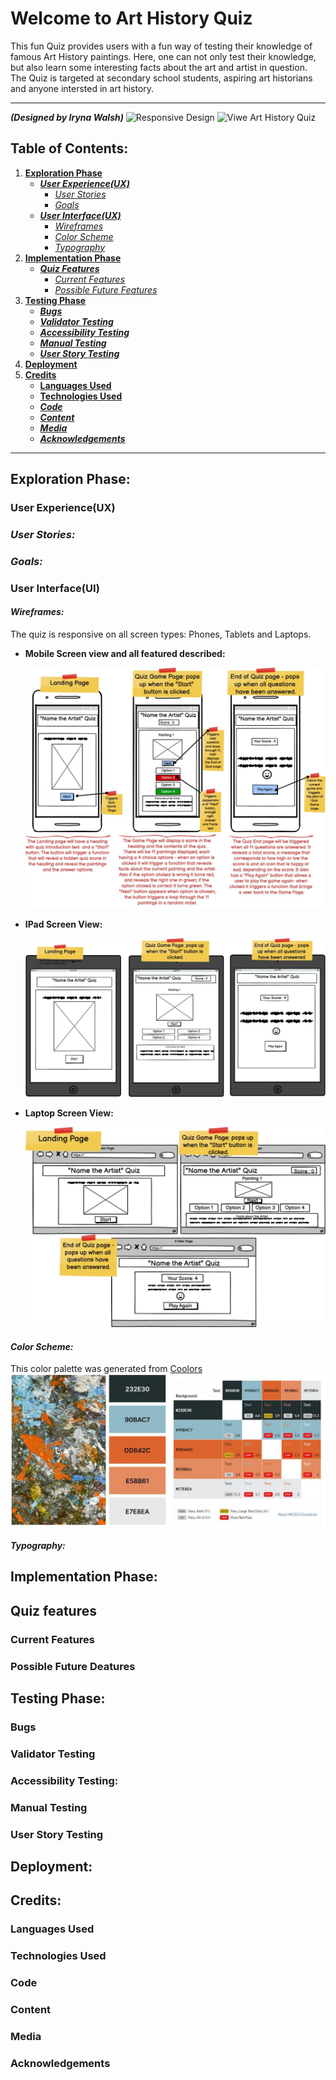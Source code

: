 # Welcome to Art History Quiz
This fun Quiz provides users with a fun way of testing their knowledge of famous Art History paintings. Here, one can not only test their knowledge, but also learn some interesting facts about the art and artist in question. The Quiz is targeted at secondary school students, aspiring art historians and anyone intersted in art history.

***

***(Designed by Iryna Walsh)***
![Responsive Design]()
![Viwe Art History Quiz]()

## Table of Contents:
1. [**Exploration Phase**](#exploration-phase)
    * [***User Experience(UX)***](#user-experienceux)
      * [*User Stories*](#user-stories)
      * [*Goals*](#goals)
    * [***User Interface(UX)***](#user-interfaceui)
      * [*Wireframes*](#wireframes)
      * [*Color Scheme*](#color-scheme)
      * [*Typography*](#typography)
2. [**Implementation Phase**](#implementation-phase)
    * [***Quiz Features***](#quiz-features)
      * [*Current Features*](#current-features)
      * [*Possible Future Features*](#possible-future-deatures)
3. [**Testing Phase**](#testing-phase)
    * [***Bugs***](#bugs)
    * [***Validator Testing***](#validator-testing)
    * [***Accessibility Testing***](#accessibility-testing)
    * [***Manual Testing***](#manual-testing)
    * [***User Story Testing***](#user-story-testing)
4. [**Deployment**](#deployment)
5. [**Credits**](#credits)
    * [**Languages Used**](#languages-used)
    * [**Technologies Used**](#tchnologies-used)
    * [***Code***](#code)
    * [***Content***](#content)
    * [***Media***](#media)
    * [***Acknowledgements***](#acknowledgements)

***

## **Exploration Phase:**
### **User Experience(UX)**
### *User Stories:*
### *Goals:*
### **User Interface(UI)**
#### *Wireframes:*
The quiz is responsive on all screen types: Phones, Tablets and Laptops.
- __Mobile Screen view and all featured described:__

  ![Wireframes for mobile screen with functionality described](docs/screenshots/wireframes_mobile.jpg)

- __IPad Screen View:__

  ![Wireframes for iPad screens](docs/screenshots/wireframes_ipad.jpg)

- __Laptop Screen View:__

  ![Wireframes for Laptop screens](docs/screenshots/wireframes_laptop.jpg)

#### *Color Scheme:*
This color palette was generated from [Coolors](https://coolors.co/)
  ![Color Scheme chosen for the project](docs/screenshots/color-scheme.jpg)
#### *Typography:*
## **Implementation Phase:**
## **Quiz features**
### **Current Features**
### **Possible Future Deatures**
## **Testing Phase:**
### **Bugs**
### **Validator Testing**
### **Accessibility Testing:**
### **Manual Testing**
### **User Story Testing**
## **Deployment:**
## **Credits:**
### **Languages Used**
### **Technologies Used**
### **Code**
### **Content**
### **Media**
### **Acknowledgements**



        
